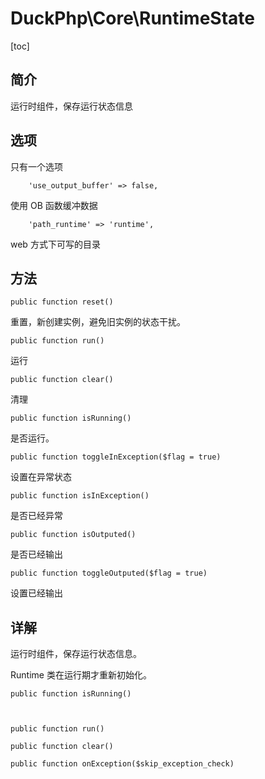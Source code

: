 # DuckPhp\Core\RuntimeState
[toc]

## 简介

运行时组件，保存运行状态信息

## 选项
只有一个选项

        'use_output_buffer' => false,
使用 OB 函数缓冲数据

        'path_runtime' => 'runtime',
web 方式下可写的目录
## 方法

    public function reset()
重置，新创建实例，避免旧实例的状态干扰。

    public function run()
运行

    public function clear()
清理

    public function isRunning()
是否运行。

    public function toggleInException($flag = true)
设置在异常状态

    public function isInException()
是否已经异常

    public function isOutputed()
是否已经输出

    public function toggleOutputed($flag = true)
设置已经输出

## 详解

运行时组件，保存运行状态信息。

Runtime 类在运行期才重新初始化。




    public function isRunning()



    public function run()

    public function clear()

    public function onException($skip_exception_check)

##
